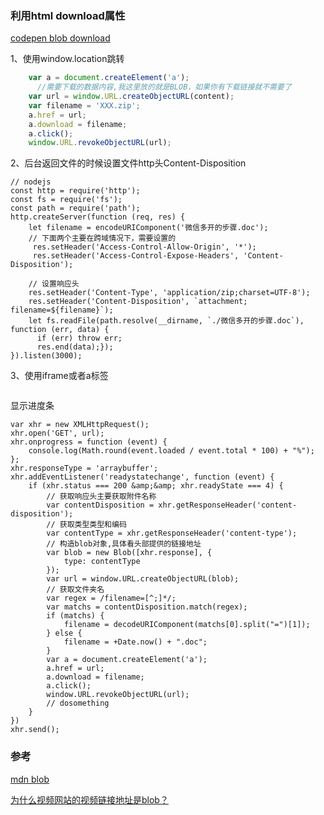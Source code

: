 ### 利用html download属性

[codepen blob download](<https://codepen.io/nico1988/pen/BayWdzo>)



1、使用window.location跳转

```javascript
    var a = document.createElement('a');
      //需要下载的数据内容,我这里放的就是BLOB，如果你有下载链接就不需要了
    var url = window.URL.createObjectURL(content);
    var filename = 'XXX.zip';
    a.href = url;
    a.download = filename;
    a.click();
    window.URL.revokeObjectURL(url);

```

2、后台返回文件的时候设置文件http头Content-Disposition

```nodejs
// nodejs
const http = require('http');
const fs = require('fs');
const path = require('path');
http.createServer(function (req, res) { 
    let filename = encodeURIComponent('微信多开的步骤.doc');
    // 下面两个主要在跨域情况下，需要设置的
     res.setHeader('Access-Control-Allow-Origin', '*');
     res.setHeader('Access-Control-Expose-Headers', 'Content-Disposition');
    
    // 设置响应头
    res.setHeader('Content-Type', 'application/zip;charset=UTF-8');
    res.setHeader('Content-Disposition', `attachment; filename=${filename}`);
    let fs.readFile(path.resolve(__dirname, `./微信多开的步骤.doc`), function (err, data) {
      if (err) throw err;
      res.end(data);});
}).listen(3000);
```

3、使用iframe或者a标签


```javascript

```

显示进度条

```
var xhr = new XMLHttpRequest();
xhr.open('GET', url);
xhr.onprogress = function (event) {
    console.log(Math.round(event.loaded / event.total * 100) + "%");
};
xhr.responseType = 'arraybuffer';
xhr.addEventListener('readystatechange', function (event) {
    if (xhr.status === 200 &amp;&amp; xhr.readyState === 4) {
        // 获取响应头主要获取附件名称
        var contentDisposition = xhr.getResponseHeader('content-disposition');
        // 获取类型类型和编码  
        var contentType = xhr.getResponseHeader('content-type');
        // 构造blob对象,具体看头部提供的链接地址
        var blob = new Blob([xhr.response], {
            type: contentType
        });
        var url = window.URL.createObjectURL(blob);
        // 获取文件夹名
        var regex = /filename=[^;]*/;
        var matchs = contentDisposition.match(regex);
        if (matchs) {
            filename = decodeURIComponent(matchs[0].split("=")[1]);
        } else {
            filename = +Date.now() + ".doc";
        }
        var a = document.createElement('a');
        a.href = url;
        a.download = filename;
        a.click();
        window.URL.revokeObjectURL(url);
        // dosomething
    }
})
xhr.send();

```



### 参考

[mdn blob](<https://developer.mozilla.org/en-US/docs/Web/API/Blob>)

[为什么视频网站的视频链接地址是blob？](<https://juejin.im/post/5d1ea7a8e51d454fd8057bea>)